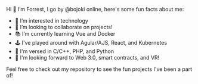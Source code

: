 Hi 👋 I’m Forrest, I go by @bojoki online, here's some fun facts about me:

- 👀 I’m interested in technology
- 💞️ I’m looking to collaborate on projects!
- 📚 I’m currently learning Vue and Docker
- 🕹️ I've played around with Agular/AJS, React, and Kubernetes
- 📜 I'm versed in C/C++, PHP, and Python
- 🥽 I'm looking forward to Web 3.0, smart contracts, and VR! 

Feel free to check out my repository to see the fun projects I've been a part of!
<!---
bojoki/bojoki is a ✨ special ✨ repository because its `README.md` (this file) appears on your GitHub profile.
You can click the Preview link to take a look at your changes.
--->
